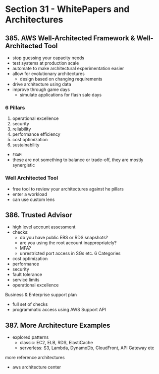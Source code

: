 # Section 31 - WhitePapers and Architectures

## 385. AWS Well-Architected Framework & Well-Architected Tool


- stop guessing your capacity needs
- test systems at production scale
- automate to make architectural experimentation easier
- allow for evolutionary architectures
	- design based on changing requirements
- drive architecture using data
- improve through game days
	- simulate applications for flash sale days

### 6 Pillars
1) operational excellence
2) security
3) reliability
4) performance efficiency
5) cost optimization
6) sustainability
- `EXAM`
- these are not something to balance or trade-off, they are mostly synergistic

### Well Architected Tool
- free tool to review your architectures against he pillars
- enter a workload
- can use custom lens

## 386. Trusted Advisor

- high level account assessment
- checks:
	- do you have public EBS or RDS snapshots?
	- are you using the root account inappropriately?
	- MFA?
	- unrestricted port access in SGs
	etc.
6 Categories
- cost optimization
- performance
- security
- fault tolerance
- service limits
- operational excellence

Business & Enterprise support plan
- full set of checks
- programmatic access using AWS Support API


## 387. More Architecture Examples


- explored patterns
	- classic: EC2, ELB, RDS, ElastiCache
	- serverless: S3, Lambda, DynamoDb, CloudFront, API Gateway etc

more reference architectures
- aws architecture center
